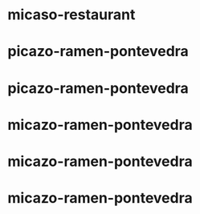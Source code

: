 # micaso-restaurant
# picazo-ramen-pontevedra
# picazo-ramen-pontevedra
# micazo-ramen-pontevedra
# micazo-ramen-pontevedra
# micazo-ramen-pontevedra
